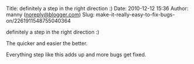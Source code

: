Title: definitely a step in the right direction :)
Date: 2010-12-12 15:36
Author: manny (noreply@blogger.com)
Slug: make-it-really-easy-to-fix-bugs-on/2261911548755040364

definitely a step in the right direction :)  
  
The quicker and easier the better.  
  
Everything step like this adds up and more bugs get fixed.

